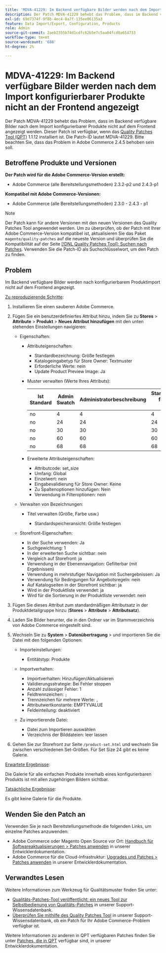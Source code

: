 ```yaml
---
title: 'MDVA-41229: Im Backend verfügbare Bilder werden nach dem Import konfigurierbarer Produkte nicht an der Frontend angezeigt'
description: Der Patch MDVA-41229 behebt das Problem, dass im Backend verfügbare Bilder nach dem Import konfigurierbarer Produkte nicht auf dem Frontend angezeigt werden. Dieser Patch ist verfügbar, wenn das [Quality Patches Tool (QPT)](/help/announcements/adobe-commerce-announcements/magento-quality-patches-released-new-tool-to-self-serve-quality-patches.md) 1.1.12 installiert ist. Die Patch-ID lautet MDVA-41229. Bitte beachten Sie, dass das Problem in Adobe Commerce 2.4.5 behoben sein soll.
exl-id: 69d7374f-9f8b-4ec4-8a7f-135ee06135a3
feature: Data Import/Export, Configuration, Products
role: Admin
source-git-commit: 2aeb2355b74d1cdfc62b5e7c5aa04fcd0a654733
workflow-type: tm+mt
source-wordcount: '688'
ht-degree: 2%

---
```


# MDVA-41229: Im Backend verfügbare Bilder werden nach dem Import konfigurierbarer Produkte nicht an der Frontend angezeigt

Der Patch MDVA-41229 behebt das Problem, dass im Backend verfügbare Bilder nach dem Import konfigurierbarer Produkte nicht auf dem Frontend angezeigt werden. Dieser Patch ist verfügbar, wenn das [Quality Patches Tool (QPT)](/help/announcements/adobe-commerce-announcements/magento-quality-patches-released-new-tool-to-self-serve-quality-patches.md) 1.1.12 installiert ist. Die Patch-ID lautet MDVA-41229. Bitte beachten Sie, dass das Problem in Adobe Commerce 2.4.5 behoben sein soll.

## Betroffene Produkte und Versionen

**Der Patch wird für die Adobe Commerce-Version erstellt:**

* Adobe Commerce (alle Bereitstellungsmethoden) 2.3.2-p2 und 2.4.3-p1

**Kompatibel mit Adobe Commerce-Versionen:**

* Adobe Commerce (alle Bereitstellungsmethoden) 2.3.0 - 2.4.3 - p1

>[!NOTE]
>
>Der Patch kann für andere Versionen mit den neuen Versionen des Quality Patches Tool angewendet werden. Um zu überprüfen, ob der Patch mit Ihrer Adobe Commerce-Version kompatibel ist, aktualisieren Sie das Paket `magento/quality-patches` auf die neueste Version und überprüfen Sie die Kompatibilität auf der Seite [[!DNL Quality Patches Tool]: Suchen nach Patches](https://experienceleague.adobe.com/tools/commerce-quality-patches/index.html). Verwenden Sie die Patch-ID als Suchschlüsselwort, um den Patch zu finden.

## Problem

Im Backend verfügbare Bilder werden nach konfigurierbarem Produktimport nicht auf dem Frontend angezeigt.

<u>Zu reproduzierende Schritte</u>:

1. Installieren Sie einen sauberen Adobe Commerce.
1. Fügen Sie ein benutzerdefiniertes Attribut hinzu, indem Sie zu **Stores** > **Attribute** > **Produkt** > **Neues Attribut hinzufügen** mit den unten stehenden Einstellungen navigieren:

   * Eigenschaften:
      * Attributeigenschaften:

         * Standardbezeichnung: Größe festlegen
         * Katalogeingabetyp für Store Owner: Textmuster
         * Erforderliche Werte: nein
         * Update Product Preview Image: Ja

      * Muster verwalten (Werte Ihres Attributs):

        | Ist Standard | Admin Swatch | Administratorbeschreibung | Standardmuster für Store-Ansicht | Standardmäßige Store-Ansichtsbeschreibung |
        |---|---|---|---|---|
        | no | 4 | 4 | 4 | 4 |
        | no | 24 | 24 | 24 | 24 |
        | no | 30 | 30 | 30 | 30 |
        | no | 60 | 60 | 60 | 60 |
        | no | 68 | 68 | 68 | 68 |

      * Erweiterte Attributeigenschaften:

         * Attributcode: set_size
         * Umfang: Global
         * Einzelwert: nein
         * Eingabevalidierung für Store Owner: Keine
         * Zu Spaltenoptionen hinzufügen: Nein
         * Verwendung in Filteroptionen: nein

   * Verwalten von Bezeichnungen:

      * Titel verwalten (Größe, Farbe usw.)

         * Standardspeicheransicht: Größe festlegen

   * Storefront-Eigenschaften:

      * In der Suche verwenden: Ja
      * Suchgewichtung: 1
      * In der erweiterten Suche sichtbar: nein
      * Vergleich auf Storefront: ja
      * Verwendung in der Ebenennavigation: Gefilterbar (mit Ergebnissen)
      * Verwendung in mehrstufiger Navigation mit Suchergebnissen: Ja
      * Verwendung für Bedingungen für Angebotsregeln: nein
      * Auf Katalogseiten in der Storefront sichtbar: ja
      * Wird in der Produktliste verwendet: ja
      * Wird für die Sortierung in der Produktliste verwendet: nein

1. Fügen Sie dieses Attribut zum standardmäßigen Attributsatz in der Produktdetailgruppe hinzu (**Stores** > **Attribute** > **Attributsatz**).
1. Laden Sie Bilder herunter, die in den Ordner var im Stammverzeichnis von Adobe Commerce eingestellt sind.
1. Wechseln Sie zu **System** > **Datenübertragung** > und importieren Sie die Datei mit den folgenden Optionen:

   * Importeinstellungen:

      * Entitätstyp: Produkte

   * Importverhalten:

      * Importverhalten: Hinzufügen/Aktualisieren
      * Validierungsstrategie: Bei Fehler stoppen
      * Anzahl zulässiger Fehler: 1
      * Feldtrennzeichen: `;`
      * Trennzeichen für mehrere Werte: `,`
      * Attributwertkonstante: EMPTYVALUE
      * Feldeinteilung: deaktiviert

   * Zu importierende Datei:

      * Datei zum Importieren auswählen
      * Verzeichnis der Bilddateien: leer lassen

1. Gehen Sie zur Storefront zur Seite `/product-set.html` und wechseln Sie zwischen verschiedenen Set-Größen. Für Set Size 24 gibt es keine Galerie.

<u>Erwartete Ergebnisse</u>:

Die Galerie für alle einfachen Produkte innerhalb eines konfigurierbaren Produkts ist mit allen zugehörigen Bildern sichtbar.

<u>Tatsächliche Ergebnisse</u>:

Es gibt keine Galerie für die Produkte.

## Wenden Sie den Patch an

Verwenden Sie je nach Bereitstellungsmethode die folgenden Links, um einzelne Patches anzuwenden:

* Adobe Commerce oder Magento Open Source vor Ort: [Handbuch für Softwareaktualisierungen > Patches anwenden](https://experienceleague.adobe.com/en/docs/commerce-operations/tools/quality-patches-tool/usage) in unserer Entwicklerdokumentation.
* Adobe Commerce für die Cloud-Infrastruktur: [Upgrades und Patches > Patches anwenden](https://experienceleague.adobe.com/en/docs/commerce-cloud-service/user-guide/develop/upgrade/apply-patches) in unserer Entwicklerdokumentation.

## Verwandtes Lesen

Weitere Informationen zum Werkzeug für Qualitätsmuster finden Sie unter:

* [Qualitäts-Patches-Tool veröffentlicht: ein neues Tool zur Selbstbedienung von Qualitäts-Patches](/help/announcements/adobe-commerce-announcements/magento-quality-patches-released-new-tool-to-self-serve-quality-patches.md) in unserer Support-Wissensdatenbank.
* [Überprüfen Sie mithilfe des Quality Patches Tool](/help/support-tools/patches-available-in-qpt-tool/check-patch-for-magento-issue-with-magento-quality-patches.md) in unserer Support-Wissensdatenbank, ob ein Patch für Ihr Adobe Commerce-Problem verfügbar ist.

Weitere Informationen zu anderen in QPT verfügbaren Patches finden Sie unter [Patches, die in QPT](https://experienceleague.adobe.com/tools/commerce-quality-patches/index.html) verfügbar sind, in unserer Entwicklerdokumentation.
